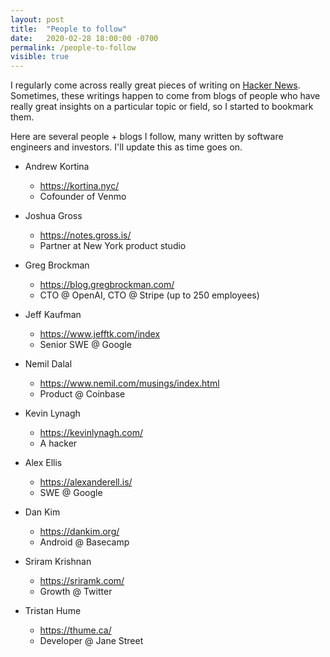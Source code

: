 ```yaml
---
layout: post
title:  "People to follow"
date:   2020-02-28 18:00:00 -0700
permalink: /people-to-follow
visible: true
---
```

I regularly come across really great pieces of writing on [Hacker News](https://news.ycombinator.com/news). Sometimes, these writings happen to come from blogs of people who have really great insights on a particular topic or field, so I started to bookmark them.

Here are several people + blogs I follow, many written by software engineers and investors. I'll update this as time goes on.


-   Andrew Kortina
    - <a href="https://kortina.nyc/" target="_blank">https://kortina.nyc/</a>
	- Cofounder of Venmo

-   Joshua Gross
    - <a href="https://notes.gross.is/"  target="_blank">https://notes.gross.is/</a>
	- Partner at New York product studio

-   Greg Brockman
    - <a href="https://blog.gregbrockman.com/"  target="_blank">https://blog.gregbrockman.com/</a>
    -   CTO @ OpenAI, CTO @ Stripe (up to 250 employees)

-   Jeff Kaufman
    - <a href="https://www.jefftk.com/index"  target="_blank">https://www.jefftk.com/index</a>
    -   Senior SWE @ Google

-   Nemil Dalal
    - <a href="https://www.nemil.com/musings/index.html"  target="_blank">https://www.nemil.com/musings/index.html</a>
    -   Product @ Coinbase

-   Kevin Lynagh
    - <a href="https://kevinlynagh.com/"  target="_blank">https://kevinlynagh.com/</a>
    -   A hacker

-   Alex Ellis
    - <a href="https://alexanderell.is/"  target="_blank">https://alexanderell.is/</a>
    -   SWE @ Google

-   Dan Kim
    - <a href="https://dankim.org/"  target="_blank">https://dankim.org/</a>
    -   Android @ Basecamp

-   Sriram Krishnan
    - <a href="https://sriramk.com/"  target="_blank">https://sriramk.com/</a>
    -   Growth @ Twitter
    
-   Tristan Hume
    - <a href="https://thume.ca/"  target="_blank">https://thume.ca/</a>
    -   Developer @ Jane Street





